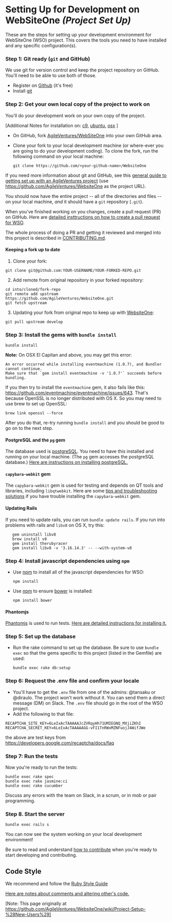 # Setting Up for Development on WebSiteOne _(Project Set Up)_

These are the steps for setting up your development environment for WebSiteOne (WSO) project.
This covers the tools you need to have installed and any specific configuration(s).


### Step 1: Git ready (`git` and GitHub)
We use git for version control and keep the project repository on GitHub.
You'll need to be able to use both of those.

* Register on [Github](http://github.com)  (it's free)
* Install [git](https://git-scm.com/)

### Step 2: Get your own local copy of the project to work on
You'll do your development work on your own copy of the project.

[Additional Notes for installation on: [c9](https://github.com/AgileVentures/WebsiteOne/tree/develop/docs/c9), [ubuntu](https://github.com/AgileVentures/WebsiteOne/tree/develop/docs/ubuntu), [osx](https://github.com/AgileVentures/WebsiteOne/tree/develop/docs/osx) ]

* On GitHub, fork [AgileVentures/WebSiteOne](https://help.github.com/articles/fork-a-repo/) into your own GitHub area. 
* Clone your fork to your local development machine (or where-ever you are going to do your development coding).
  To clone the fork, run the following command on your local machine:
    
    `git clone https://github.com/<your-github-name>/WebsiteOne`

If you need more information about git and GitHub, see this [general guide to getting set up with an AgileVentures project](http://www.agileventures.org/articles/project-setup-new-users) (use https://github.com/AgileVentures/WebsiteOne as the project URL).


You should now have the entire project -- all of the directories and files -- on your local machine, _and_ it should have a `git` repository (`.git`).

When you've finished working on you changes, create a pull request (PR) on GitHub. Here are [detailed insttructions on how to create a pull request for WSO](how_to_submit_a_pull_request_on_github.md).

The whole process of doing a PR and getting it reviewed and merged into this project is described in [CONTRIBUTING.md](../CONTRIBUTING.md).

#### Keeping a fork up to date
1. Clone your fork:
```
git clone git@github.com:YOUR-USERNAME/YOUR-FORKED-REPO.git
```

2. Add remote from original repository in your forked repository:
```
cd into/cloned/fork-repo
git remote add upstream https://github.com/AgileVentures/WebsiteOne.git
git fetch upstream
```
3. Updating your fork from original repo to keep up with [WebsiteOne](https://github.com/AgileVentures/WebsiteOne):
```
git pull upstream develop
```

### Step 3: Install the gems with `bundle install`

    bundle install

**Note:** On OSX El Capitan and above, you may get this error:

    An error occurred while installing eventmachine (1.0.7), and Bundler cannot continue.
    Make sure that `gem install eventmachine -v '1.0.7'` succeeds before bundling.

If you then try to install the `eventmachine` gem, it also fails like this: https://github.com/eventmachine/eventmachine/issues/643.
 That's because OpenSSL is no longer distributed with OS X. So you may need to use brew to set up OpenSSL:

    brew link openssl --force

After you do that, re-try running `bundle install` and you should be good to go on to the next step.
    
#### PostgreSQL and the `pg` gem
The database used is [postgreSQL](https://www.postgresql.org/).  You need to have this installed and running on your local machine. 
(The `pg` gem accesses the postgreSQL database.)  [Here are instructions on installing postgreSQL.](development_environment_set_up.md#postgreSQL)

#### `capybara-webkit` gem
The `capybara-webkit` gem is used for testing and depends on QT tools and libraries, including `libqtwebkit`.  Here are some [tips and troubleshooting solutions](development_environment_set_up.md#capybara-webkit) if you have trouble installing the `capybara-webkit` gem. 

#### Updating Rails
If you need to update rails, you can run `bundle update rails`.  If you run into problems with rails and `libv8` on OS X, try this:
```shell
   gem uninstall libv8
   brew install v8
   gem install therubyracer
   gem install libv8 -v '3.16.14.3' -- --with-system-v8
```
    
### Step 4: Install javascript dependencies using `npm`
* Use [npm](https://www.npmjs.com/) to install all of the javascript dependencies for WSO: 

    `npm install`

* Use [npm](https://www.npmjs.com/) to ensure [bower](https://bower.io/) is installed:

    `npm install bower`

#### Phantomjs
[Phantomjs](http://phantomjs.org/) is used to run tests.  [Here are detailed instructions for installing it.](development_environment_set_up.md#phantomjs)

### Step 5: Set up the database

* Run the rake command to set up the database.  Be sure to use `bundle exec` so that the gems specific to this project (listed in the Gemfile) are used:

    `bundle exec rake db:setup`
    
### Step 6: Request the .env file and confirm your locale
    
* You'll have to get the `.env` file from one of the admins: @tansaku or @diraulo.  The project won't work without it.  You can send them a direct message (DM) on Slack.  The `.env` file should go in the root of the WSO project.
* Add the following to that file:

```
RECAPTCHA_SITE_KEY=6LeIxAcTAAAAAJcZVRqyHh71UMIEGNQ_MXjiZKhI
RECAPTCHA_SECRET_KEY=6LeIxAcTAAAAAGG-vFI1TnRWxMZNFuojJ4WifJWe
```

the above are test keys from https://developers.google.com/recaptcha/docs/faq

    
### Step 7: Run the tests

Now you're ready to run the tests:

    bundle exec rake spec
    bundle exec rake jasmine:ci
    bundle exec rake cucumber

Discuss any errors with the team on Slack, in a scrum, or in mob or pair programming.

### Step 8. Start the server

    bundle exec rails s
    
You can now see the system working on your local development environment!
    
Be sure to read and understand [how to contribute](../CONTRIBUTING.md) when you're ready to start developing and contributing.
 




## Code Style

We recommend and follow the [Ruby Style Guide](https://github.com/bbatsov/ruby-style-guide)

[Here are notes about comments and altering other's code.](code_style_conventions.md)




[Note: This page originally at https://github.com/AgileVentures/WebsiteOne/wiki/Project-Setup-%28New-Users%29]


